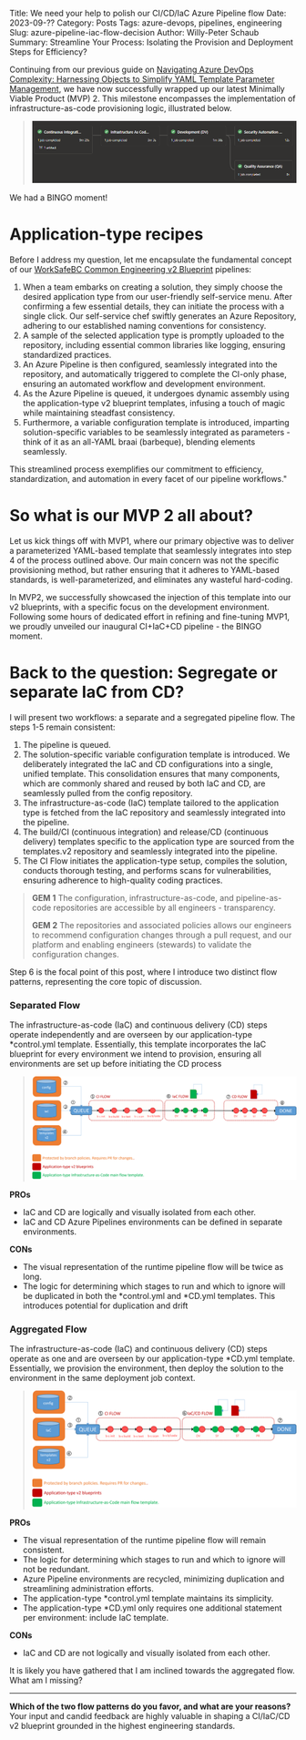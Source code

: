Title: We need your help to polish our CI/CD/IaC Azure Pipeline flow
Date: 2023-09-??
Category: Posts
Tags: azure-devops, pipelines, engineering
Slug: azure-pipeline-iac-flow-decision
Author: Willy-Peter Schaub
Summary: Streamline Your Process: Isolating the Provision and Deployment Steps for Efficiency?

Continuing from our previous guide on [Navigating Azure DevOps Complexity: Harnessing Objects to Simplify YAML Template Parameter Management](/azure-pipeline-yaml-refactor.html), we have now successfully wrapped up our latest Minimally Viable Product (MVP) 2. This milestone encompasses the implementation of infrastructure-as-code provisioning logic, illustrated below.

> ![IaC Pipeline Run](../images/azure-pipeline-iac-flow-decision-1.png) 

We had a BINGO moment!

# Application-type recipes

Before I address my question, let me encapsulate the fundamental concept of our [WorkSafeBC Common Engineering v2 Blueprint](https://github.com/WorkSafeBC-Common-Engineering/AzureDevOps.Automation.Pipeline.Templates.v2)  pipelines:

1. When a team embarks on creating a solution, they simply choose the desired application type from our user-friendly self-service menu. After confirming a few essential details, they can initiate the process with a single click.
Our self-service chef swiftly generates an Azure Repository, adhering to our established naming conventions for consistency.
2. A sample of the selected application type is promptly uploaded to the repository, including essential common libraries like logging, ensuring standardized practices.
3. An Azure Pipeline is then configured, seamlessly integrated into the repository, and automatically triggered to complete the CI-only phase, ensuring an automated workflow and development environment.
4. As the Azure Pipeline is queued, it undergoes dynamic assembly using the application-type v2 blueprint templates, infusing a touch of magic while maintaining steadfast consistency.
5. Furthermore, a variable configuration template is introduced, imparting solution-specific variables to be seamlessly integrated as parameters - think of it as an all-YAML braai (barbeque), blending elements seamlessly.

This streamlined process exemplifies our commitment to efficiency, standardization, and automation in every facet of our pipeline workflows."

# So what is our MVP 2 all about?

Let us kick things off with MVP1, where our primary objective was to deliver a parameterized YAML-based template that seamlessly integrates into step 4 of the process outlined above. Our main concern was not the specific provisioning method, but rather ensuring that it adheres to YAML-based standards, is well-parameterized, and eliminates any wasteful hard-coding.

In MVP2, we successfully showcased the injection of this template into our v2 blueprints, with a specific focus on the development environment. Following some hours of dedicated effort in refining and fine-tuning MVP1, we proudly unveiled our inaugural CI+IaC+CD pipeline - the BINGO moment.

# Back to the question: Segregate or separate IaC from CD?

I will present two workflows: a separate and a segregated pipeline flow. The steps 1-5 remain consistent:

1. The pipeline is queued.
2. The solution-specific variable configuration template is introduced. We deliberately integrated the IaC and CD configurations into a single, unified template. This consolidation ensures that many components, which are commonly shared and reused by both IaC and CD, are seamlessly pulled from the config repository.
3. The infrastructure-as-code (IaC) template tailored to the application type is fetched from the IaC repository and seamlessly integrated into the pipeline.
4. The build/CI (continuous integration) and release/CD (continuous delivery) templates specific to the application type are sourced from the templates.v2 repository and seamlessly integrated into the pipeline.
5. The CI Flow initiates the application-type setup, compiles the solution, conducts thorough testing, and performs scans for vulnerabilities, ensuring adherence to high-quality coding practices.

> **GEM 1** 
> The configuration, infrastructure-as-code, and pipeline-as-code repositories are accessible by all engineers - transparency.
>
> **GEM 2**
> The repositories and associated policies allows our engineers to recommend configuration changes through a pull request, and our platform and enabling engineers (stewards) to validate the configuration changes.

Step 6 is the focal point of this post, where I introduce two distinct flow patterns, representing the core topic of discussion.

### Separated Flow

The infrastructure-as-code (IaC) and continuous delivery (CD) steps operate independently and are overseen by our application-type *control.yml template. Essentially, this template incorporates the IaC blueprint for every environment we intend to provision, ensuring all environments are set up before initiating the CD process

> ![IaC Flow A](../images/azure-pipeline-iac-flow-decision-2.png)

**PROs**

- IaC and CD are logically and visually isolated from each other.
- IaC and CD Azure Pipelines environments can be defined in separate environments. 

**CONs**

- The visual representation of the runtime pipeline flow will be twice as long.
- The logic for determining which stages to run and which to ignore will be duplicated in both the *control.yml and *CD.yml templates. This introduces potential for duplication and drift

### Aggregated Flow

The infrastructure-as-code (IaC) and continuous delivery (CD) steps operate as one and are overseen by our application-type *CD.yml template. Essentially, we provision the environment, then deploy the solution to the environment in the same deployment job context.

> ![IaC Flow B](../images/azure-pipeline-iac-flow-decision-3.png) 

**PROs**

- The visual representation of the runtime pipeline flow will remain consistent.
- The logic for determining which stages to run and which to ignore will not be redundant.
- Azure Pipeline environments are recycled, minimizing duplication and streamlining administration efforts.
- The application-type *control.yml template maintains its simplicity.
- The application-type *CD.yml only requires one additional statement per environment: include IaC template.

**CONs**

- IaC and CD are not logically and visually isolated from each other. 

It is likely you have gathered that I am inclined towards the aggregated flow. What am I missing?

---

**Which of the two flow patterns do you favor, and what are your reasons?** Your input and candid feedback are highly valuable in shaping a CI/IaC/CD v2 blueprint grounded in the highest engineering standards.


